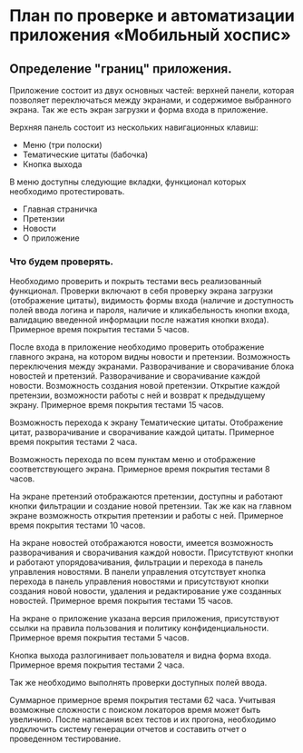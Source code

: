 # План по проверке и автоматизации приложения «Мобильный хоспис»

## Определение "границ" приложения.

Приложение состоит из двух основных частей: верхней панели, которая позволяет переключаться между экранами, и содержимое выбранного экрана. Так же есть экран загрузки и форма входа в приложение.

Верхняя панель состоит из нескольких навигационных клавиш:

- Меню (три полоски)
- Тематические цитаты (бабочка)
- Кнопка выхода

В меню доступны следующие вкладки, функционал которых необходимо протестировать.

- Главная страничка
- Претензии
- Новости
- О приложение

### Что будем проверять.

Необходимо проверить и покрыть тестами весь реализованный функционал.
Проверки включают в себя проверку экрана загрузки (отображение цитаты), видимость формы входа (наличие и доступность полей ввода логина и пароля, наличие и кликабельность кнопки входа, валидацию введенной информации после нажатия кнопки входа). Примерное время покрытия тестами 5 часов.

После входа в приложение необходимо проверить отображение главного экрана, на котором видны новости и претензии. Возможность переключения между экранами. Разворачивание и сворачивание блока новостей и претензий. Разворачивание и сворачивание каждой новости. Возможность создания новой претензии. Открытие каждой претензии, возможности работы с ней и возврат к предыдущему экрану. Примерное время покрытия тестами 15 часов.

Возможность перехода к экрану Тематические цитаты. Отображение цитат, разворачивание и сворачивание каждой цитаты. Примерное время покрытия тестами 2 часа.

Возможность перехода по всем пунктам меню и отображение соответствующего экрана. Примерное время покрытия тестами 8 часов.

На экране претензий отображаются претензии, доступны и работают кнопки фильтрации и создание новой претензии. Так же как на главном экране возможность открытия претензии и работы с ней. Примерное время покрытия тестами 10 часов.

На экране новостей отображаются новости, имеется возможность разворачивания и сворачивания каждой новости. Присутствуют кнопки и работают упорядовачивания, фильтрации и перехода в панель управления новостями. В панели управления отсутствует кнопка перехода в панель управления новостями и присутствуют кнопки создания новой новости, удаления и редактирование уже созданных новостей. Примерное время покрытия тестами 15 часов.

На экране о приложение указана версия приложения, присутствуют ссылки на правила пользования и политику конфиденциальности. Примерное время покрытия тестами 5 часов.

Кнопка выхода разлогинивает пользователя и видна форма входа. Примерное время покрытия тестами 2 часа.

Так же необходимо выполнять проверки доступных полей ввода.

Суммарное примерное время покрытия тестами 62 часа. Учитывая возможные сложности с поиском локаторов время может быть увеличино. После написания всех тестов и их прогона, необходимо подключить систему генерации отчетов и составить отчет о проведенном тестирование.
